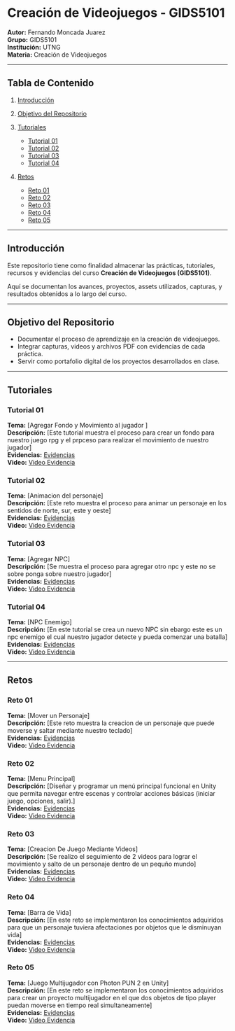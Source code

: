 # Creación de Videojuegos - GIDS5101

**Autor:** Fernando Moncada Juarez  
**Grupo:** GIDS5101  
**Institución:** UTNG  
**Materia:** Creación de Videojuegos  

---

## Tabla de Contenido

1. [Introducción](#introducción)  
2. [Objetivo del Repositorio](#objetivo-del-repositorio)  
3. [Tutoriales](#tutoriales-y-recursos)  
   - [Tutorial 01](#tutorial-01)  
   - [Tutorial 02](#tutorial-02)  
   - [Tutorial 03](#tutorial-03)
   - [Tutorial 04](#tutorial-04)
  
4. [Retos](#retos)  
   - [Reto 01](#reto-01)  
   - [Reto 02](#reto-02)  
   - [Reto 03](#reto-03)
   - [Reto 04](#reto-04)
   - [Reto 05](#reto-05)  

---

## Introducción

Este repositorio tiene como finalidad almacenar las prácticas, tutoriales, recursos y evidencias del curso **Creación de Videojuegos (GIDS5101)**.

Aquí se documentan los avances, proyectos, assets utilizados, capturas, y resultados obtenidos a lo largo del curso.

---

## Objetivo del Repositorio

* Documentar el proceso de aprendizaje en la creación de videojuegos.  
* Integrar capturas, videos y archivos PDF con evidencias de cada práctica.  
* Servir como portafolio digital de los proyectos desarrollados en clase.  

---

## Tutoriales

### Tutorial 01

**Tema:** [Agregar Fondo y Movimiento al jugador ]  
**Descripción:** [Este tutorial muestra el proceso para crear un fondo para nuestro juego rpg y el prpceso para realizar el movimiento de nuestro jugador]  
**Evidencias:** [Evidencias](https://docs.google.com/document/d/1JKG6vRonIdamSmCqejnp2rEaGCEjUY8fUzFSuYIe0hE/edit?usp=sharing)  
**Video:** [Video Evidencia](https://drive.google.com/file/d/1ng0NU5S2-T4qXgYvwQS-9hbjgsXKDJOm/view?usp=sharing)  

### Tutorial 02

**Tema:** [Animacion del personaje]  
**Descripción:** [Este reto muestra el proceso para animar un personaje en los sentidos de norte, sur, este y oeste]  
**Evidencias:** [Evidencias](https://docs.google.com/document/d/1JKG6vRonIdamSmCqejnp2rEaGCEjUY8fUzFSuYIe0hE/edit?usp=sharing)  
**Video:** [Video Evidencia](https://drive.google.com/file/d/1U07R8GcFjQURX893EkQjU3SSi4z3VnbJ/view?usp=sharing)  

### Tutorial 03

**Tema:** [Agregar NPC]  
**Descripción:** [Se muestra el proceso para agregar otro npc y este no se sobre ponga sobre nuestro jugador]  
**Evidencias:** [Evidencias](https://docs.google.com/document/d/1JKG6vRonIdamSmCqejnp2rEaGCEjUY8fUzFSuYIe0hE/edit?usp=sharing)  
**Video:** [Video Evidencia](https://drive.google.com/file/d/1mN6fjbm9_Q7CBDfdUJw8lnuoefnfFkr_/view?usp=sharing)  

### Tutorial 04

**Tema:** [NPC Enemigo]  
**Descripción:** [En este tutorial se crea un nuevo NPC sin ebargo este es un npc enemigo el cual nuestro jugador detecte y pueda comenzar una batalla]  
**Evidencias:** [Evidencias](https://docs.google.com/document/d/1JKG6vRonIdamSmCqejnp2rEaGCEjUY8fUzFSuYIe0hE/edit?usp=sharing)  
**Video:** [Video Evidencia](https://drive.google.com/file/d/1nICyk9xhsDNJuNW3wzZAOBQqPIporAPy/view?usp=sharing)  

---

## Retos

### Reto 01

**Tema:** [Mover un Personaje]  
**Descripción:** [Este reto muestra la creacion de un personaje que puede moverse y saltar mediante nuestro teclado]  
**Evidencias:** [Evidencias](https://docs.google.com/document/d/1cvWarm72GV02FxCteu1ngejkuyDQKoitLb0OE1Qp1CM/edit?usp=sharing)  
**Video:** [Video Evidencia](https://drive.google.com/drive/folders/15_F_Ti_BO_7Jd5vHAFx7G6itOvTm2ttO?usp=sharing)

### Reto 02

**Tema:** [Menu Principal]  
**Descripción:** [Diseñar y programar un menú principal funcional en Unity que permita navegar entre escenas y controlar acciones básicas (iniciar juego, opciones, salir).]  
**Evidencias:** [Evidencias](https://docs.google.com/document/d/1Q6cZvzb_XQhtUQgpQ4tsq6rDhWlNZZzjqWll9csw0vY/edit?usp=sharing)  
**Video:** [Video Evidencia](https://drive.google.com/file/d/1DiiUX7eIfn7fbbhUM1d1iJC7PupcogFY/view?usp=sharing)

### Reto 03

**Tema:** [Creacion De Juego Mediante Videos]  
**Descripción:** [Se realizo el seguimiento de 2 videos para lograr el movimiento y salto de un personaje dentro de un pequño mundo]  
**Evidencias:** [Evidencias](https://docs.google.com/document/d/1436p1kp5_WoYol3ZDFnVRthi4D11IV4HBw6WbnOIMfk/edit?usp=sharing)  
**Video:** [Video Evidencia](https://drive.google.com/drive/folders/1JwLcsgmw_0MWx00pdRF2MK7oFSahS1ax?usp=sharing)  

### Reto 04

**Tema:** [Barra de Vida]  
**Descripción:** [En este reto se implementaron los conocimientos adquiridos para que un personaje tuviera afectaciones por objetos que le disminuyan vida]  
**Evidencias:** [Evidencias](https://docs.google.com/document/d/1QkiJhnIXLeEGLcz8AoXRmPn-7jodyZxWuL16SLcNXqE/edit?usp=sharing)  
**Video:** [Video Evidencia](https://drive.google.com/file/d/1HWLxMaQ4DwfF4RUccYAd1Im7FsBIl8Id/view?usp=sharing)  


### Reto 05

**Tema:** [Juego Multijugador con Photon PUN 2 en Unity]  
**Descripción:** [En este reto se implementaron los conocimientos adquiridos para crear un proyecto multijugador en el que dos objetos de tipo player puedan moverse en tiempo real simultaneamente]  
**Evidencias:** [Evidencias](https://docs.google.com/document/d/1E6WOfKFiwBf0mNilpE-mTJpN-8BHifBqaMVH0B9vGfw/edit?tab=t.0)  
**Video:** [Video Evidencia](https://drive.google.com/file/d/12eH4uAO9tp9v_urbtuks67XgJ3rk5ffF/view?usp=sharing)  




